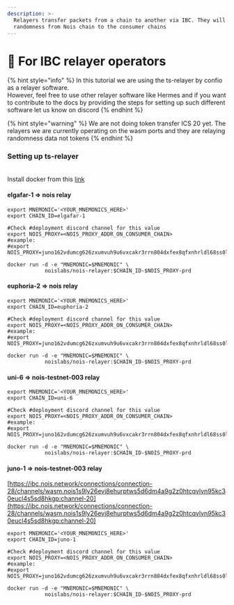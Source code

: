 ```yaml
---
description: >-
  Relayers transfer packets from a chain to another via IBC. They will ship the
  randomness from Nois chain to the consumer chains
---
```


# 🌉 For IBC relayer operators

{% hint style="info" %}
In this tutorial we are using the ts-relayer by confio as a relayer software.\
However, feel free to use other relayer software like Hermes and if you want to contribute to the docs by providing the steps for setting up such different software let us know on discord
{% endhint %}

{% hint style="warning" %}
We are not doing token transfer ICS 20 yet. The relayers we are currently operating on the wasm ports and they are relaying randomness data not tokens
{% endhint %}

### Setting up ts-relayer

\
Install docker from this [link](https://docs.docker.com/engine/install/ubuntu/)

#### &#x20;elgafar-1 => nois relay

```shell
export MNEMONIC='<YOUR_MNEMONICS_HERE>'
export CHAIN_ID=elgafar-1

#Check #deployment discord channel for this value
export NOIS_PROXY=<NOIS_PROXY_ADDR_ON_CONSUMER_CHAIN>
#example:
#export NOIS_PROXY=juno162vdumcg626zxumvuh9u6vxcakr3rrn804dxfex8qfxnhrldl68ss0lrdn

docker run -d -e "MNEMONIC=$MNEMONIC" \
            noislabs/nois-relayer:$CHAIN_ID-$NOIS_PROXY-prd
```

#### euphoria-2 => nois relay

```shell
export MNEMONIC='<YOUR_MNEMONICS_HERE>'
export CHAIN_ID=euphoria-2

#Check #deployment discord channel for this value
export NOIS_PROXY=<NOIS_PROXY_ADDR_ON_CONSUMER_CHAIN>
#example:
#export NOIS_PROXY=juno162vdumcg626zxumvuh9u6vxcakr3rrn804dxfex8qfxnhrldl68ss0lrdn

docker run -d -e "MNEMONIC=$MNEMONIC" \
            noislabs/nois-relayer:$CHAIN_ID-$NOIS_PROXY-prd
```

#### uni-6 => nois-testnet-003 relay

```shell
export MNEMONIC='<YOUR_MNEMONICS_HERE>'
export CHAIN_ID=uni-6

#Check #deployment discord channel for this value
export NOIS_PROXY=<NOIS_PROXY_ADDR_ON_CONSUMER_CHAIN>
#example:
#export NOIS_PROXY=juno162vdumcg626zxumvuh9u6vxcakr3rrn804dxfex8qfxnhrldl68ss0lrdn

docker run -d -e "MNEMONIC=$MNEMONIC" \
            noislabs/nois-relayer:$CHAIN_ID-$NOIS_PROXY-prd
```

#### &#x20;juno-1 => nois-testnet-003 relay

[https://ibc.nois.network/connections/connection-28/channels/wasm.nois1s9ly26evj8ehurptws5d6dm4a9g2z0htcqvlvn95kc30eucl4s5sd8hkgp:channel-20](https://ibc.nois.network/connections/connection-28/channels/wasm.nois1s9ly26evj8ehurptws5d6dm4a9g2z0htcqvlvn95kc30eucl4s5sd8hkgp:channel-20)

```shell
export MNEMONIC='<YOUR_MNEMONICS_HERE>'
export CHAIN_ID=juno-1

#Check #deployment discord channel for this value
export NOIS_PROXY=<NOIS_PROXY_ADDR_ON_CONSUMER_CHAIN>
#example:
#export NOIS_PROXY=juno162vdumcg626zxumvuh9u6vxcakr3rrn804dxfex8qfxnhrldl68ss0lrdn

docker run -d -e "MNEMONIC=$MNEMONIC" \
            noislabs/nois-relayer:$CHAIN_ID-$NOIS_PROXY-prd
```
